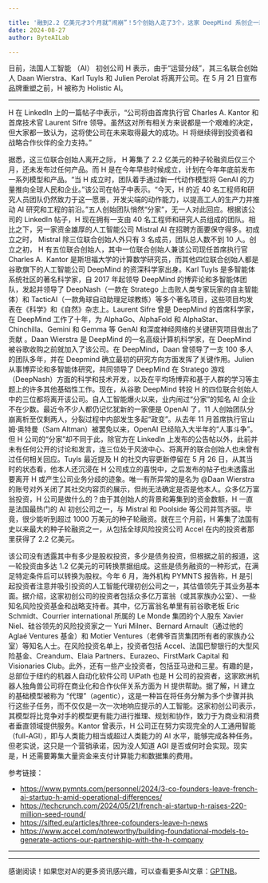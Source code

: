 ```yaml
---

title: '融到2.2 亿美元才3个月就“闹崩”！5个创始人走了3个，这家 DeepMind 系创企一款AI产品都还没发！'
date: 2024-08-27
author: ByteAILab

---
```


日前，法国人工智能 （AI） 初创公司 H 表示，由于“运营分歧”，其三名联合创始人 Daan Wierstra、Karl Tuyls 和 Julien Perolat 将离开公司。在 5 月 21 日宣布品牌重塑之前，H 被称为 Holistic AI。

---
H 在 LinkedIn 上的一篇帖子中表示，“公司将由首席执行官 Charles A. Kantor 和首席技术官 Laurent Sifre 领导。虽然这对所有相关方来说都是一个艰难的决定，但大家都一致认为，这将使公司在未来取得最大的成功。H 将继续得到投资者和战略合作伙伴的全力支持。”

据悉，这三位联合创始人离开之际， H 筹集了 2.2 亿美元的种子轮融资后仅三个月，还未发布过任何产品。而 H 是在今年早些时候成立，计划在今年年底前发布一系列模型和产品。“当 H 成立时，团队着手通过新一代动作模型将 GenAI 的力量推向全球人民和企业。”该公司在帖子中表示。“今天，H 的近 40 名工程师和研究人员团队仍然致力于这一愿景，开发尖端的动作能力，以提高工人的生产力并推动 AI 研究和工程的前沿。”五人创始团队悄然“分家”，无一人对此回应。根据该公司的 LinkedIn 帖子，H 现在拥有一支由 40 名工程师和研究人员组成的团队。相比之下，另一家资金雄厚的人工智能公司 Mistral AI 在招聘方面要保守得多。初成立之时， Mistral 除三位联合创始人外只有 3 名成员，团队总人数不到 10 人。创立之初， H 有五位联合创始人，其中一位联合创始人兼该公司现任首席执行官 Charles A.  Kantor 是斯坦福大学的计算数学研究员，而其他四位联合创始人都是谷歌旗下的人工智能公司 DeepMind 的资深科学家出身。Karl Tuyls 是多智能体系统社区的著名科学家，自 2017 年起领导 DeepMind 的博弈论和多智能体团队，发起并领导了 DeepNash（一款在 Stratego 上击败人类专家玩家的自主智能体）和 TacticAI（一款角球自动助理足球教练）等多个著名项目，这些项目均发表在《科学》和《自然》杂志上。Laurent Sifre 曾是 DeepMind 的首席科学家，在 DeepMind 工作了十年，为 AlphaGo、AlphaFold 和 AlphaStar、Chinchilla、Gemini 和 Gemma 等 GenAI 和深度神经网络的关键研究项目做出了贡献 。Daan Wierstra 是 DeepMind 的一名高级计算机科学家，在 DeepMind 被谷歌收购之前就加入了该公司。在 DeepMind，Daan 曾领导了一支 100 多人的团队多年，并在 Deepmind 确立最初的研究方向方面发挥了关键作用。Julien 从事博弈论和多智能体研究，共同领导了 DeepMind 在 Stratego 游戏（DeepNash）方面的科学和技术开发，以及在平均场博弈和基于人群的学习等主题上的许多其他基础性工作。现在，从谷歌 DeepMind 转投 H 的四位联合创始人中的三位都将离开该公司。自人工智能爆火以来，业内闹过“分家”的知名 AI 企业不在少数。最近令不少人都仍记忆犹新的一家便是 OpenAI 了，11 人创始团队分崩离析至仅剩两人，分裂过程中内部发生多起“政变”。从去年 11 月首席执行官山姆·奥特曼（Sam Altman）被罢免以来，OpenAI 已经陷入大半年的“人事斗争”。但 H 公司的“分家”却不同于此，除官方在 LinkedIn 上发布的公告帖以外，此前并未有任何公开的讨论和发言，连三位处于风波中心、将离开的联合创始人也未曾有过任何相关回应。Tuyls 最近提及 H 的社交内容更新停留在 5 月 26 日，从其当时的状态看，他本人还沉浸在 H 公司成立的喜悦中，之后发布的帖子也未透露出要离开 H 或产生公司业务分歧的迹象。唯一有所异常的是名为 @Daan Wierstra 的账号对外关闭了其社交内容页的展示，但尚无法确定是否是他本人。众多亿万富翁投资，H 公司是做什么的？由于其创始人的背景和筹集到的资金数额，H 一直是法国最热门的 AI 初创公司之一，与 Mistral 和 Poolside 等公司并驾齐驱。毕竟，很少能听到超过 1000 万美元的种子轮融资。就在三个月前，H 筹集了法国有史以来最大的种子轮融资之一，从包括全球风险投资公司 Accel 在内的投资者那里获得了 2.2 亿美元。

该公司没有透露其中有多少是股权投资，多少是债务投资，但根据之前的报道，这一轮投资由多达 1.2 亿美元的可转换票据组成。这些是债务融资的一种形式，在满足特定条件后可以转换为股权。今年 6 月，海外机构 PYMNTS 报告称，H 是引起投资者注意并吸引投资的人工智能代理初创公司之一，其估值领先于其业务基本面。据介绍，这家初创公司的投资者包括众多亿万富翁（或其家族办公室）、一些知名风险投资基金和战略支持者。其中，亿万富翁名单里有前谷歌老板 Eric Schmidt、Courrier international 所属的 Le Monde 集团的个人股东 Xavier Niel、硅谷领先的风险投资家之一 Yuri Milner、Bernard Arnault（通过他的 Aglaé Ventures 基金）和 Motier Ventures（老佛爷百货集团所有者的家族办公室）等知名人士。在风险投资名单上，投资者包括 Accel、法国巴黎银行的大型风险基金、Creandum、Elaia Partners、Eurazeo、FirstMark Capital 和 Visionaries Club。此外，还有一些产业投资者，包括亚马逊和三星。有趣的是，总部位于纽约的机器人自动化软件公司 UiPath 也是 H 公司的投资者，这家欧洲机器人独角兽公司将在商业化和合作伙伴关系方面为 H 提供帮助。据了解，H 建立的基础模型被称为 “代理”（agentic），这是一种旨在将任务分解为多个步骤并执行这些子任务，而不仅仅是一次一次地响应提示的人工智能。这家初创公司表示，其模型将比竞争对手的模型更有能力进行推理、规划和协作，致力于为商业和消费者垂直领域提供服务。Kantor 曾表示，H 公司正在努力实现完全的人工通用智能（full-AGI），即与人类能力相当或超过人类能力的 AI 水平，能够完成各种任务。但老实说，这只是一个营销承诺，因为没人知道 AGI 是否或何时会实现。现实是，H 还需要筹集大量资金来支付计算能力和数据集的费用。

参考链接：
- https://www.pymnts.com/personnel/2024/3-co-founders-leave-french-ai-startup-h-amid-operational-differences/
- https://techcrunch.com/2024/05/21/french-ai-startup-h-raises-220-million-seed-round/
- https://sifted.eu/articles/three-cofounders-leave-h-news
- https://www.accel.com/noteworthy/building-foundational-models-to-generate-actions-our-partnership-with-the-h-company

---
---
感谢阅读！如果您对AI的更多资讯感兴趣，可以查看更多AI文章：[GPTNB](https://gptnb.com)。
